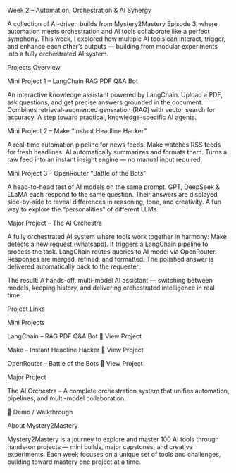 Week 2 – Automation, Orchestration & AI Synergy

A collection of AI-driven builds from Mystery2Mastery Episode 3, where automation meets orchestration and AI tools collaborate like a perfect symphony. This week, I explored how multiple AI tools can interact, trigger, and enhance each other’s outputs — building from modular experiments into a fully orchestrated AI system.

Projects Overview

Mini Project 1 – LangChain RAG PDF Q&A Bot

An interactive knowledge assistant powered by LangChain.
Upload a PDF, ask questions, and get precise answers grounded in the document.
Combines retrieval-augmented generation (RAG) with vector search for accuracy.
A step toward practical, knowledge-specific AI agents.

Mini Project 2 – Make “Instant Headline Hacker”

A real-time automation pipeline for news feeds.
Make watches RSS feeds for fresh headlines.
AI automatically summarizes and formats them.
Turns a raw feed into an instant insight engine — no manual input required.

Mini Project 3 – OpenRouter “Battle of the Bots”

A head-to-head test of AI models on the same prompt.
GPT, DeepSeek & LLaMA each respond to the same question.
Their answers are displayed side-by-side to reveal differences in reasoning, tone, and creativity.
A fun way to explore the “personalities” of different LLMs.

Major Project – The AI Orchestra

A fully orchestrated AI system where tools work together in harmony:
Make detects a new request (whatsapp).
It triggers a LangChain pipeline to process the task.
LangChain routes queries to AI model via OpenRouter.
Responses are merged, refined, and formatted.
The polished answer is delivered automatically back to the requester.

The result: A hands-off, multi-model AI assistant — switching between models, keeping history, and delivering orchestrated intelligence in real time.

Project Links

Mini Projects

LangChain – RAG PDF Q&A Bot
🔗 View Project

Make – Instant Headline Hacker
🔗 View Project

OpenRouter – Battle of the Bots
🔗 View Project

Major Project

The AI Orchestra – A complete orchestration system that unifies automation, pipelines, and multi-model collaboration.

🔗 Demo / Walkthrough

About Mystery2Mastery

Mystery2Mastery is a journey to explore and master 100 AI tools through hands-on projects — mini builds, major capstones, and creative experiments. Each week focuses on a unique set of tools and challenges, building toward mastery one project at a time.
